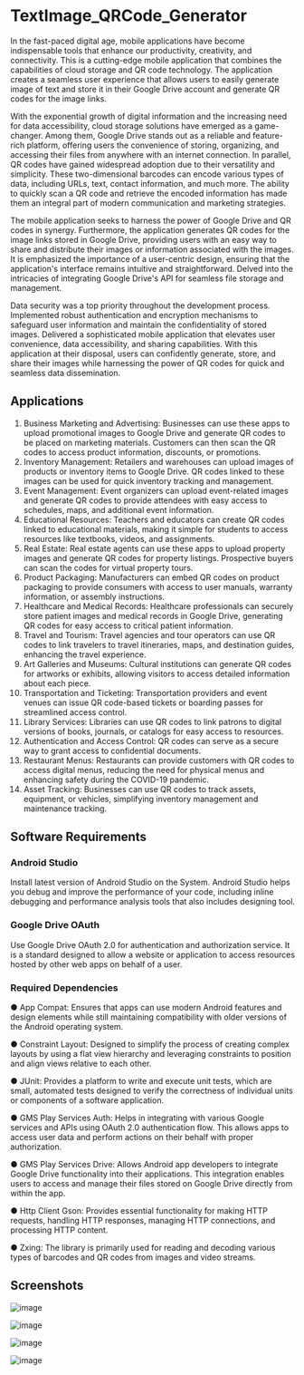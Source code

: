 # TextImage_QRCode_Generator
In the fast-paced digital age, mobile applications have become indispensable tools that enhance our productivity, creativity, and connectivity. This is a cutting-edge mobile application that combines the capabilities of cloud storage and QR code technology. The application creates a seamless user experience that allows users to easily generate image of text and store it in their Google Drive account and generate QR codes for the image links.

With the exponential growth of digital information and the increasing need for data accessibility, cloud storage solutions have emerged as a game-changer. Among them, Google Drive stands out as a reliable and feature-rich platform, offering users the convenience of storing, organizing, and accessing their files from anywhere with an internet connection. In parallel, QR codes have gained widespread adoption due to their versatility and simplicity. These two-dimensional barcodes can encode various types of data, including URLs, text, contact information, and much more. The ability to quickly scan a QR code and retrieve the encoded information has made them an integral part of modern communication and marketing strategies.

The mobile application seeks to harness the power of Google Drive and QR codes in synergy. Furthermore, the application generates QR codes for the image links stored in Google Drive, providing users with an easy way to share and distribute their images or information associated with the images. It is emphasized the importance of a user-centric design, ensuring that the application's interface remains intuitive and straightforward. Delved into the intricacies of integrating Google Drive's API for seamless file storage and management.

Data security was a top priority throughout the development process. Implemented robust authentication and encryption mechanisms to safeguard user information and maintain the confidentiality of stored images. Delivered a sophisticated mobile application that elevates user convenience, data accessibility, and sharing capabilities. With this application at their disposal, users can confidently generate, store, and share their images while harnessing the power of QR codes for quick and seamless data dissemination.

## Applications
1.	Business Marketing and Advertising: Businesses can use these apps to upload promotional images to Google Drive and generate QR codes to be placed on marketing materials. Customers can then scan the QR codes to access product information, discounts, or promotions.
2.	Inventory Management: Retailers and warehouses can upload images of products or inventory items to Google Drive. QR codes linked to these images can be used for quick inventory tracking and management.
3.	Event Management: Event organizers can upload event-related images and generate QR codes to provide attendees with easy access to schedules, maps, and additional event information.
4.	Educational Resources: Teachers and educators can create QR codes linked to educational materials, making it simple for students to access resources like textbooks, videos, and assignments.
5.	Real Estate: Real estate agents can use these apps to upload property images and generate QR codes for property listings. Prospective buyers can scan the codes for virtual property tours.
6.	Product Packaging: Manufacturers can embed QR codes on product packaging to provide consumers with access to user manuals, warranty information, or assembly instructions.
7.	Healthcare and Medical Records: Healthcare professionals can securely store patient images and medical records in Google Drive, generating QR codes for easy access to critical patient information.
8.	Travel and Tourism: Travel agencies and tour operators can use QR codes to link travelers to travel itineraries, maps, and destination guides, enhancing the travel experience.
9.	Art Galleries and Museums: Cultural institutions can generate QR codes for artworks or exhibits, allowing visitors to access detailed information about each piece.
10.	Transportation and Ticketing: Transportation providers and event venues can issue QR code-based tickets or boarding passes for streamlined access control.
11.	Library Services: Libraries can use QR codes to link patrons to digital versions of books, journals, or catalogs for easy access to resources.
12.	Authentication and Access Control: QR codes can serve as a secure way to grant access to confidential documents.
13.	Restaurant Menus: Restaurants can provide customers with QR codes to access digital menus, reducing the need for physical menus and enhancing safety during the COVID-19 pandemic.
14.	Asset Tracking: Businesses can use QR codes to track assets, equipment, or vehicles, simplifying inventory management and maintenance tracking.


## Software Requirements
### Android Studio
Install latest version of Android Studio on the System. Android Studio helps you debug and improve the performance of your code, including inline debugging and performance analysis tools that also includes designing tool.
### Google Drive OAuth
Use Google Drive OAuth 2.0 for authentication and authorization service. It is a standard designed to allow a website or application to access resources hosted by other web apps on behalf of a user.
### Required Dependencies
●	App Compat: Ensures that apps can use modern Android features and design elements while still maintaining compatibility with older versions of the Android operating system.

●	Constraint Layout: Designed to simplify the process of creating complex layouts by using a flat view hierarchy and leveraging constraints to position and align views relative to each other.

●	JUnit: Provides a platform to write and execute unit tests, which are small, automated tests designed to verify the correctness of individual units or components of a software application.

●	GMS Play Services Auth: Helps in integrating with various Google services and APIs using OAuth 2.0 authentication flow. This allows apps to access user data and perform actions on their behalf with proper authorization.

●	GMS Play Services Drive: Allows Android app developers to integrate Google Drive functionality into their applications. This integration enables users to access and manage their files stored on Google Drive directly from within the app.

●	Http Client Gson: Provides essential functionality for making HTTP requests, handling HTTP responses, managing HTTP connections, and processing HTTP content.

●	Zxing: The library is primarily used for reading and decoding various types of barcodes and QR codes from images and video streams.

## Screenshots

![image](https://github.com/nrjtyd168/TextImage_QRCode_Generator/assets/89921374/9bfba614-8305-4ba9-80d5-818bafd2b4b4)

![image](https://github.com/nrjtyd168/TextImage_QRCode_Generator/assets/89921374/ffbbd373-fe4e-4ffa-a3d2-a3de1a7a4d25)

![image](https://github.com/nrjtyd168/TextImage_QRCode_Generator/assets/89921374/d20885d7-2fb3-429c-87dc-9b7f09b6dacb)

![image](https://github.com/nrjtyd168/TextImage_QRCode_Generator/assets/89921374/4d0b409a-4ae7-4f7a-ac6f-63162bea9591)



